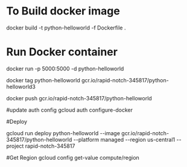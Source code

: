  # To Build docker image
 docker build -t python-helloworld -f Dockerfile .

 # Run Docker container
 docker run -p 5000:5000 -d python-helloworld


 docker tag python-helloworld gcr.io/rapid-notch-345817/python-helloworld3


docker push gcr.io/rapid-notch-345817/python-helloworld

#update auth config
gcloud auth configure-docker



#Deploy

gcloud run deploy python-helloworld --image gcr.io/rapid-notch-345817/python-helloworld --platform managed --region us-central1 --project rapid-notch-345817

#Get Region
gcloud config get-value compute/region

